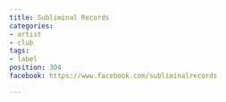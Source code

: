 ```yaml
---
title: Subliminal Records
categories:
- artist
- club
tags:
- label
position: 304
facebook: https://www.facebook.com/subliminalrecords

---
```


